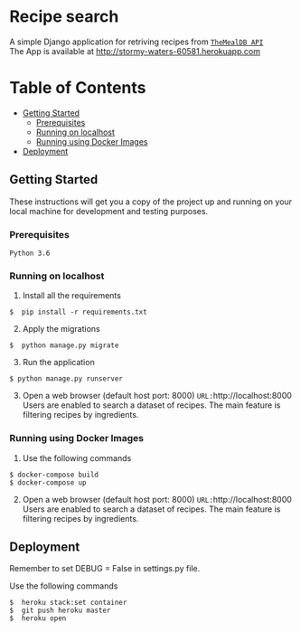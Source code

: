 # Recipe search
A simple Django application for retriving recipes from [```TheMealDB API```](https://www.themealdb.com/api.php)
</br>The App is available at http://stormy-waters-60581.herokuapp.com

# Table of Contents
- [Getting Started](#getting-started)
    - [Prerequisites](#prerequisites)
    - [Running on localhost](#running-on-localhost)
    - [Running using Docker Images](#running-using-docker-images)
- [Deployment](#deployment)

## Getting Started
These instructions will get you a copy of the project up and running on your local machine for development and testing purposes.

### Prerequisites
```
Python 3.6
```

### Running on localhost
1. Install all the requirements
```
$  pip install -r requirements.txt
```
2. Apply the migrations
```
$  python manage.py migrate
```
3. Run the application
```
$ python manage.py runserver
```
3. Open a web browser (default host port: 8000)
    ```URL:```http://localhost:8000
    </br> Users are enabled to search a dataset of recipes.
    The main feature is filtering recipes by ingredients.

### Running using Docker Images
1. Use the following commands
```
$ docker-compose build
$ docker-compose up
```
2. Open a web browser (default host port: 8000)
    ```URL:```http://localhost:8000
    </br> Users are enabled to search a dataset of recipes.
    The main feature is filtering recipes by ingredients.

## Deployment
Remember to set DEBUG = False in settings.py file.

Use the following commands
```
$  heroku stack:set container
$  git push heroku master
$  heroku open
```
